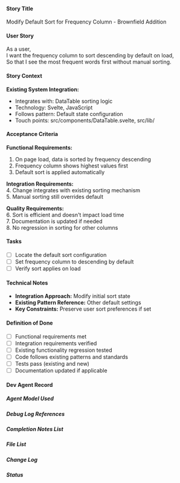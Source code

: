 #### Story Title

Modify Default Sort for Frequency Column - Brownfield Addition

#### User Story

As a user,  
I want the frequency column to sort descending by default on load,  
So that I see the most frequent words first without manual sorting.

#### Story Context

**Existing System Integration:**

- Integrates with: DataTable sorting logic
- Technology: Svelte, JavaScript
- Follows pattern: Default state configuration
- Touch points: src/components/DataTable.svelte, src/lib/

#### Acceptance Criteria

**Functional Requirements:**

1. On page load, data is sorted by frequency descending
2. Frequency column shows highest values first
3. Default sort is applied automatically

**Integration Requirements:**  
4. Change integrates with existing sorting mechanism  
5. Manual sorting still overrides default  

**Quality Requirements:**  
6. Sort is efficient and doesn't impact load time  
7. Documentation is updated if needed  
8. No regression in sorting for other columns

#### Tasks

- [ ] Locate the default sort configuration
- [ ] Set frequency column to descending by default
- [ ] Verify sort applies on load

#### Technical Notes

- **Integration Approach:** Modify initial sort state
- **Existing Pattern Reference:** Other default settings
- **Key Constraints:** Preserve user sort preferences if set

#### Definition of Done

- [ ] Functional requirements met
- [ ] Integration requirements verified
- [ ] Existing functionality regression tested
- [ ] Code follows existing patterns and standards
- [ ] Tests pass (existing and new)
- [ ] Documentation updated if applicable

#### Dev Agent Record

##### Agent Model Used

##### Debug Log References

##### Completion Notes List

##### File List

##### Change Log

##### Status
